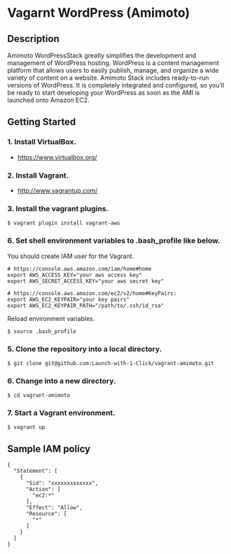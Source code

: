 # Vagarnt WordPress (Amimoto)

## Description

Amimoto WordPressStack greatly simplifies the development and management of WordPress hosting.
WordPress is a content management platform that allows users to easily publish, manage, and organize a wide variety of content on a website.
Amimoto Stack includes ready-to-run versions of WordPress. It is completely integrated and configured, so you’ll be ready to start developing your WordPress as soon as the AMI is launched onto Amazon EC2.

## Getting Started

### 1. Install VirtualBox.

 * https://www.virtualbox.org/

### 2. Install Vagrant.

 * http://www.vagrantup.com/

### 3. Install the vagrant plugins.

```
$ vagrant plugin install vagrant-aws
```

### 6. Set shell environment variables to .bash_profile like below.

You should create IAM user for the Vagrant.

```
# https://console.aws.amazon.com/iam/home#home
export AWS_ACCESS_KEY="your aws access key"
export AWS_SECRET_ACCESS_KEY="your aws secret key"

# https://console.aws.amazon.com/ec2/v2/home#KeyPairs:
export AWS_EC2_KEYPAIR="your key pairs"
export AWS_EC2_KEYPAIR_PATH="/path/to/.ssh/id_rsa"
```

Reload environment variables.

```
$ source .bash_profile
```

### 5. Clone the repository into a local directory.

```
$ git clone git@github.com:Launch-with-1-Click/vagrant-amimoto.git
```

### 6. Change into a new directory.

```
$ cd vagrant-amimoto
```

### 7. Start a Vagrant environment.

```
$ vagrant up
```

## Sample IAM policy

```
{
  "Statement": [
    {
      "Sid": "xxxxxxxxxxxxx",
      "Action": [
        "ec2:*"
      ],
      "Effect": "Allow",
      "Resource": [
        "*"
      ]
    }
  ]
}
```
